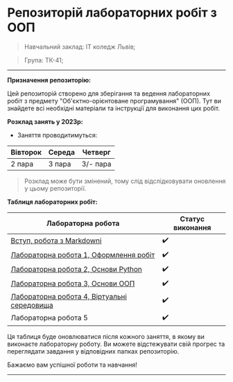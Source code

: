 # Репозиторій лабораторних робіт з ООП
> Навчальний заклад: ІТ коледж Львів;

> Група: ТК-41;
---

**Призначення репозиторію:**

Цей репозиторій створено для зберігання та ведення лабораторних робіт з предмету "Об'єктно-орієнтоване програмування" (ООП). Тут ви знайдете всі необхідні матеріали та інструкції для виконання цих робіт.

**Розклад занять у 2023р:**

- Заняття проводитимуться:

| Вівторок | Середа | Четверг |
|----------|--------|---------|
| 2 пара   | 3 пара | 3/- пара|

> Розклад може бути змінений, тому слід відслідковувати оновлення у цьому репозиторії.

**Таблиця лабораторних робіт:**

| Лабораторна робота | Статус виконання |
|---------------------|------------------|
| [Вступ, робота з Markdowni](/init/README.md)                        | :heavy_check_mark: |
| [Лабораторна робота 1, Оформлення робіт](/laba1/REDME.md)       | :heavy_check_mark: |
| [Лабораторна робота 2, Основи Python](/laba2/README.md)          | :heavy_check_mark: |
| [Лабораторна робота 3, Основи ООП](/laba3/README.md)            | :heavy_check_mark: |
| [Лабораторна робота 4, Віртуальні середовища](/laba4/README.md)   | :heavy_check_mark: |
| Лабораторна робота 5  | :heavy_check_mark: |

Ця таблиця буде оновлюватися після кожного заняття, в якому ви виконаєте лабораторну роботу. Ви можете відстежувати свій прогрес та переглядати завдання у відповідних папках репозиторію.

Бажаємо вам успішної роботи та навчання!

---